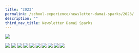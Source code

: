 ```yaml
---
title: "2023"
permalink: /school-experience/newsletter-damai-sparks/2023/
description: ""
third_nav_title: Newsletter Damai Sparks
---
```

<a href="/images/DamaiBuzz/2023/2023%20dmp23-sparks-1_page_01.jpg"><img src="/images/DamaiBuzz/2023/2023%20dmp23-sparks-1_page_01.jpg"></a>


![](/images/DamaiBuzz/2023/2023%20dmp23-sparks-1_page_01.jpg)
![](/images/DamaiBuzz/2023/2023%20dmp23-sparks-1_page_02.jpg)
![](/images/DamaiBuzz/2023/2023%20dmp23-sparks-1_page_03.jpg)
![](/images/DamaiBuzz/2023/2023%20dmp23-sparks-1_page_04.jpg)
![](/images/DamaiBuzz/2023/2023%20dmp23-sparks-1_page_05.jpg)
![](/images/DamaiBuzz/2023/2023%20dmp23-sparks-1_page_06.jpg)
![](/images/DamaiBuzz/2023/2023%20dmp23-sparks-1_page_07.jpg)
![](/images/DamaiBuzz/2023/2023%20dmp23-sparks-1_page_08.jpg)
![](/images/DamaiBuzz/2023/2023%20dmp23-sparks-1_page_09.jpg)
![](/images/DamaiBuzz/2023/2023%20dmp23-sparks-1_page_10.jpg)